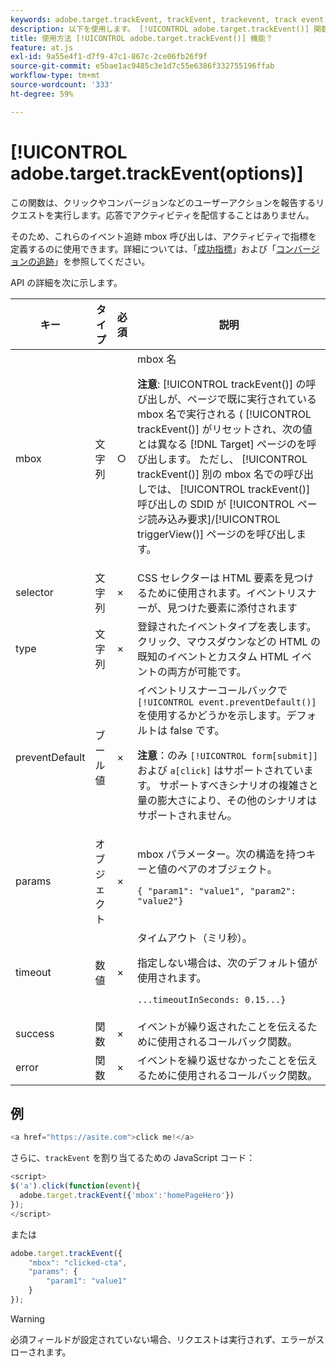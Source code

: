 ```yaml
---
keywords: adobe.target.trackEvent, trackEvent, trackevent, track event, at.js，関数， preventDefault, preventdefault, prevent default, adobe.target.trackEvent
description: 以下を使用します。 [!UICONTROL adobe.target.trackEvent()] 関数 [!DNL Adobe Target] at.js JavaScript ライブラリを使用して、サイト上でのクリック数やコンバージョン数などのユーザーのアクションをレポートするリクエストを実行します。
title: 使用方法 [!UICONTROL adobe.target.trackEvent()] 機能？
feature: at.js
exl-id: 9a55e4f1-d7f9-47c1-867c-2ce06fb26f9f
source-git-commit: e5bae1ac9485c3e1d7c55e6386f332755196ffab
workflow-type: tm+mt
source-wordcount: '333'
ht-degree: 59%

---
```


# [!UICONTROL adobe.target.trackEvent(options)]

この関数は、クリックやコンバージョンなどのユーザーアクションを報告するリクエストを実行します。応答でアクティビティを配信することはありません。

そのため、これらのイベント追跡 mbox 呼び出しは、アクティビティで指標を定義するのに使用できます。詳細については、「[成功指標](https://experienceleague.adobe.com/docs/target/using/activities/success-metrics/success-metrics.html)」および「[コンバージョンの追跡](../how-to-deployatjs/implement-target-without-a-tag-manager.md#track-conversions)」を参照してください。

API の詳細を次に示します。

| キー | タイプ | 必須 | 説明 |
|--- |--- |--- |--- |
| mbox | 文字列 | ○ | mbox 名<P>**注意**: [!UICONTROL trackEvent()] の呼び出しが、ページで既に実行されている mbox 名で実行される ( [!UICONTROL trackEvent()] がリセットされ、次の値とは異なる [!DNL Target] ページのを呼び出します。 ただし、 [!UICONTROL trackEvent()] 別の mbox 名での呼び出しでは、 [!UICONTROL trackEvent()] 呼び出しの SDID が [!UICONTROL ページ読み込み要求]/[!UICONTROL triggerView()] ページのを呼び出します。 |
| selector | 文字列 | × | CSS セレクターは HTML 要素を見つけるために使用されます。イベントリスナーが、見つけた要素に添付されます  |
| type | 文字列 | × | 登録されたイベントタイプを表します。クリック、マウスダウンなどの HTML の既知のイベントとカスタム HTML イベントの両方が可能です。 |
| preventDefault | ブール値 | × | イベントリスナーコールバックで `[!UICONTROL event.preventDefault()]` を使用するかどうかを示します。デフォルトは false です。<P>**注意**：のみ `[!UICONTROL form[submit]]` および `a[click]` はサポートされています。 サポートすべきシナリオの複雑さと量の膨大さにより、その他のシナリオはサポートされません。 |
| params | オブジェクト | × | mbox パラメーター。次の構造を持つキーと値のペアのオブジェクト。<P>`{ "param1": "value1", "param2": "value2"}` |
| timeout | 数値 | × | タイムアウト（ミリ秒）。<P>指定しない場合は、次のデフォルト値が使用されます。<P>`...timeoutInSeconds: 0.15...}` |
| success | 関数 | × | イベントが繰り返されたことを伝えるために使用されるコールバック関数。 |
| error | 関数 | × | イベントを繰り返せなかったことを伝えるために使用されるコールバック関数。 |

## 例

```javascript {line-numbers="true"}
<a href="https://asite.com">click me!</a> 
```

さらに、`trackEvent` を割り当てるための JavaScript コード：

```javascript {line-numbers="true"}
<script> 
$('a').click(function(event){ 
  adobe.target.trackEvent({'mbox':'homePageHero'}) 
}); 
</script> 
```

または

```javascript {line-numbers="true"}
adobe.target.trackEvent({ 
    "mbox": "clicked-cta", 
    "params": { 
        "param1": "value1" 
    } 
});
```

>[!WARNING]
>
>必須フィールドが設定されていない場合、リクエストは実行されず、エラーがスローされます。
